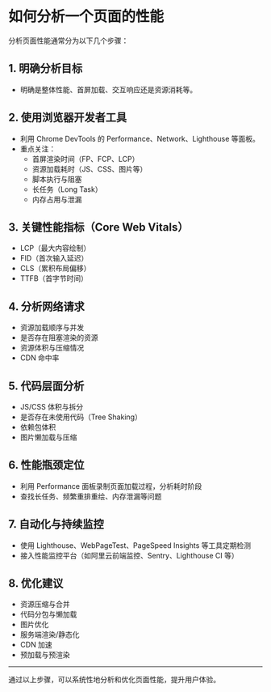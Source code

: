 # 如何分析一个页面的性能

分析页面性能通常分为以下几个步骤：

## 1. 明确分析目标
- 明确是整体性能、首屏加载、交互响应还是资源消耗等。

## 2. 使用浏览器开发者工具
- 利用 Chrome DevTools 的 Performance、Network、Lighthouse 等面板。
- 重点关注：
  - 首屏渲染时间（FP、FCP、LCP）
  - 资源加载耗时（JS、CSS、图片等）
  - 脚本执行与阻塞
  - 长任务（Long Task）
  - 内存占用与泄漏

## 3. 关键性能指标（Core Web Vitals）
- LCP（最大内容绘制）
- FID（首次输入延迟）
- CLS（累积布局偏移）
- TTFB（首字节时间）

## 4. 分析网络请求
- 资源加载顺序与并发
- 是否存在阻塞渲染的资源
- 资源体积与压缩情况
- CDN 命中率

## 5. 代码层面分析
- JS/CSS 体积与拆分
- 是否存在未使用代码（Tree Shaking）
- 依赖包体积
- 图片懒加载与压缩

## 6. 性能瓶颈定位
- 利用 Performance 面板录制页面加载过程，分析耗时阶段
- 查找长任务、频繁重排重绘、内存泄漏等问题

## 7. 自动化与持续监控
- 使用 Lighthouse、WebPageTest、PageSpeed Insights 等工具定期检测
- 接入性能监控平台（如阿里云前端监控、Sentry、Lighthouse CI 等）

## 8. 优化建议
- 资源压缩与合并
- 代码分包与懒加载
- 图片优化
- 服务端渲染/静态化
- CDN 加速
- 预加载与预渲染

---

通过以上步骤，可以系统性地分析和优化页面性能，提升用户体验。